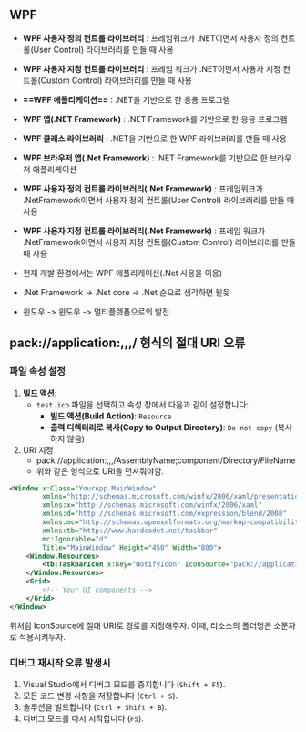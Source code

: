 ## WPF
- **WPF 사용자 정의 컨트롤 라이브러리** : 프레임워크가 .NET이면서 사용자 정의 컨트롤(User Control) 라이브러리를 만들 때 사용
- **WPF 사용자 지정 컨트롤 라이브러리** : 프레임 워크가 .NET이면서 사용자 지정 컨트롤(Custom Control) 라이브러리를 만들 때 사용
- **==WPF 애플리케이션==** : .NET을 기반으로 한 응용 프로그램
- **WPF 앱(.NET Framework)** : .NET Framework를 기반으로 한 응용 프로그램
- **WPF 클래스 라이브러리** : .NET을 기반으로 한 WPF 라이브러리를 만들 때 사용
- **WPF 브라우저 앱(.Net Framework)** : .NET Framework를 기반으로 한 브라우저 애플리케이션
- **WPF 사용자 정의 컨트롤 라이브러리(.Net Framework)** : 프레임워크가 .NetFramework이면서 사용자 정의 컨트롤(User Control) 라이브러리를 만들 때 사용
- **WPF 사용자 지정 컨트롤 라이브러리(.Net Framework)** : 프레임 워크가 .NetFramework이면서 사용자 지정 컨트롤(Custom Control) 라이브러리를 만들 때 사용

- 현재 개발 환경에서는 WPF 애플리케이션(.Net 사용을 이용)
- .Net Framework -> .Net core -> .Net 순으로 생각하면 될듯
- 윈도우 -> 윈도우 -> 멀티플렛폼으로의 발전

## pack://application:,,,/ 형식의 절대 URI 오류
### 파일 속성 설정

1. **빌드 액션**:
    - `test.ico` 파일을 선택하고 속성 창에서 다음과 같이 설정합니다:
        - **빌드 액션(Build Action)**: `Resource`
        - **출력 디렉터리로 복사(Copy to Output Directory)**: `Do not copy` (복사하지 않음)
2. URI 지정
	- pack://application:,,,/AssemblyName;component/Directory/FileName
	- 위와 같은 형식으로 URI을 던져줘야함.
```xml
<Window x:Class="YourApp.MainWindow"
        xmlns="http://schemas.microsoft.com/winfx/2006/xaml/presentation"
        xmlns:x="http://schemas.microsoft.com/winfx/2006/xaml"
        xmlns:d="http://schemas.microsoft.com/expression/blend/2008"
        xmlns:mc="http://schemas.openxmlformats.org/markup-compatibility/2006"
        xmlns:tb="http://www.hardcodet.net/taskbar"
        mc:Ignorable="d"
        Title="MainWindow" Height="450" Width="800">
    <Window.Resources>
        <tb:TaskbarIcon x:Key="NotifyIcon" IconSource="pack://application:,,,/chatClient;component/resource/test.ico" ToolTipText="Your App"/>
    </Window.Resources>
    <Grid>
        <!-- Your UI components -->
    </Grid>
</Window>

```
위처럼 IconSource에 절대 URI로 경로를 지정해주자. 이때, 리소스의 폴더명은 소문자로 적용시켜두자.
### 디버그 재시작 오류 발생시
1. Visual Studio에서 디버그 모드를 중지합니다 (`Shift + F5`).
2. 모든 코드 변경 사항을 저장합니다 (`Ctrl + S`).
3. 솔루션을 빌드합니다 (`Ctrl + Shift + B`).
4. 디버그 모드를 다시 시작합니다 (`F5`).